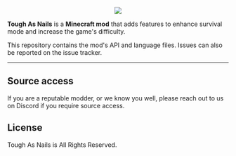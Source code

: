 <p align="center"><img src="https://i.imgur.com/uNgjobq.png"></p>

**Tough As Nails** is a **Minecraft mod** that adds features to enhance survival mode and increase the game's difficulty.

This repository contains the mod's API and language files. Issues can also be reported on the issue tracker.

-----------------

## Source access

If you are a reputable modder, or we know you well, please reach out to us on Discord if you require source access.

## License

Tough As Nails is All Rights Reserved.
